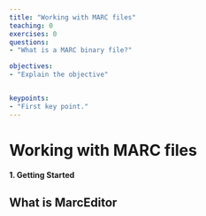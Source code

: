 ```yaml
---
title: "Working with MARC files"
teaching: 0
exercises: 0
questions:
- "What is a MARC binary file?"

objectives:
- "Explain the objective"


keypoints:
- "First key point."
---
```



# Working with MARC files



**1. Getting Started**

## What is MarcEditor
